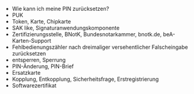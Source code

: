 - Wie kann ich meine PIN zurücksetzen?
- PUK
- Token, Karte, Chipkarte
- SAK like, Signaturanwendungskomponente
- Zertifizierungsstelle, BNotK, Bundesnotarkammer, bnotk.de, beA-Karten-Support
- Fehlbedienungszähler nach dreimaliger versehentlicher Falscheingabe zurücksetzen
- entsperren, Sperrung
- PIN-Änderung, PIN-Brief
- Ersatzkarte
- Kopplung, Entkopplung, Sicherheitsfrage, Erstregistrierung
- Softwarezertifikat